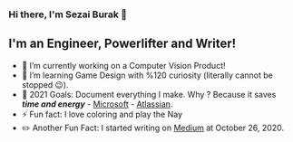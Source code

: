 ### Hi there, I'm Sezai Burak 👋

## I'm an Engineer, Powerlifter and Writer!

- 🔭 I’m currently working on a Computer Vision Product!
- 🌱 I’m learning Game Design with %120 curiosity (literally cannot be stopped 😉).
- 🥅 2021 Goals: Document everything I make. Why ? Because it saves ***time and energy*** - [Microsoft](https://www.microsoft.com/en-us/microsoft-365/business-insights-ideas/resources/why-process-documentation-is-crucial-to-your-business) - [Atlassian](https://www.atlassian.com/work-management/documentation/importance-of-documentation).
- ⚡ Fun fact: I love coloring and play the Nay
- ✏️ Another Fun Fact: I started writing on [Medium](https://sezaiburakkantarci.medium.com/) at October 26, 2020.

<br />


